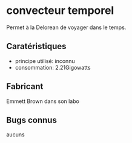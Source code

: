 # convecteur temporel

Permet à la Delorean de voyager dans le temps.

## Caratéristiques

- principe utilisé: inconnu
- consommation: 2.21Gigowatts

## Fabricant

Emmett Brown dans son labo

## Bugs connus

aucuns
